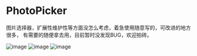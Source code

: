 # PhotoPicker
图片选择器，扩展性维护性等方面没怎么考虑，着急使用随意写的，可改进的地方很多，
有需要的随便拿去用，目前暂时没发现BUG，欢迎拍砖。

![image](https://github.com/rtsbtx/PhotoPicker/raw/master/Screenshot_2015-02-04-11-33-08.png)
![image](https://github.com/rtsbtx/PhotoPicker/raw/master/Screenshot_2015-02-04-11-33-42.png)
![image](https://github.com/rtsbtx/PhotoPicker/raw/master/Screenshot_2015-02-04-11-33-31.png)
